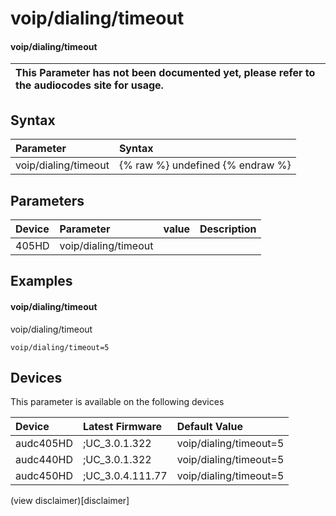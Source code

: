 ﻿---
description: voip/dialing/timeout
search: false
---

# voip/dialing/timeout

#### voip/dialing/timeout


| This Parameter has not been documented yet, please refer to the audiocodes site for usage.  |
| :--- |

## Syntax
| Parameter | Syntax |
| :--- | :--- |
|voip/dialing/timeout | {% raw %} undefined {% endraw %} |

## Parameters
|Device|Parameter|value|Description|
|:---|:---|:---|:---|
| 405HD | voip/dialing/timeout |  |  |

## Examples
#### voip/dialing/timeout

voip/dialing/timeout

```
voip/dialing/timeout=5
```

## Devices
This parameter is available on the following devices

| Device | Latest Firmware | Default Value |
|:---|:---|:---|
| audc405HD | ;UC_3.0.1.322 | voip/dialing/timeout=5 
| audc440HD | ;UC_3.0.1.322 | voip/dialing/timeout=5 
| audc450HD | ;UC_3.0.4.111.77 | voip/dialing/timeout=5 

(view disclaimer)[disclaimer]

